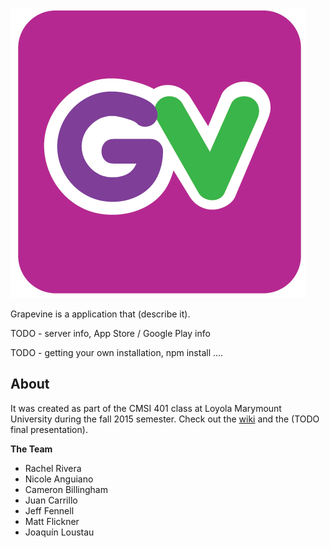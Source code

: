 ![Grapevine Logo](https://github.com/lmucs/grapevine/blob/master/images/grapevine.PNG?raw=true)

Grapevine is a application that (describe it).

TODO - server info, App Store / Google Play info

TODO - getting your own installation, npm install ....

## About

It was created as part of the CMSI 401 class at Loyola Marymount University during the fall 2015 semester. Check out the [wiki](https://github.com/lmucs/grapevine/wiki) and the (TODO final presentation).

**The Team**

* Rachel Rivera
* Nicole Anguiano
* Cameron Billingham
* Juan Carrillo
* Jeff Fennell
* Matt Flickner
* Joaquín Loustau
